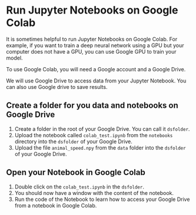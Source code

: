 # Run Jupyter Notebooks on Google Colab

It is sometimes helpful to run Jupyter Notebooks on Google Colab. For example, if you want to train a deep neural network using a GPU but your computer does not have a GPU, you can use Google GPU to train your model.

To use Google Colab, you will need a Google account and a Google Drive. 

We will use Google Drive to access data from your Jupyter Notebook. You can also use Google drive to save results. 

## Create a folder for you data and notebooks on Google Drive

1. Create a folder in the root of your Google Drive. You can call it `dsfolder`.
2. Upload the notebook called `colab_test.ipynb` from the `notebooks` directory into the `dsfolder` of your Google Drive. 
3. Upload the file `animal_speed.npy` from the `data` folder into the `dsfolder` of your Google Drive.

## Open your Notebook in Google Colab

1. Double click on the `colab_test.ipynb` in the `dsfolder`.
2. You should now have a window with the content of the notebook.
3. Run the code of the Notebook to learn how to access your Google Drive from a notebook in Google Colab.



